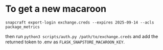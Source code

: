 # To get a new macaroon

`snapcraft export-login exchange.creds --expires 2025-09-14 --acls package_metrics`

then run `python3 scripts/auth.py /path/to/exchange.creds` and add the returned token to .env as `FLASK_SNAPSTORE_MACAROON_KEY`.